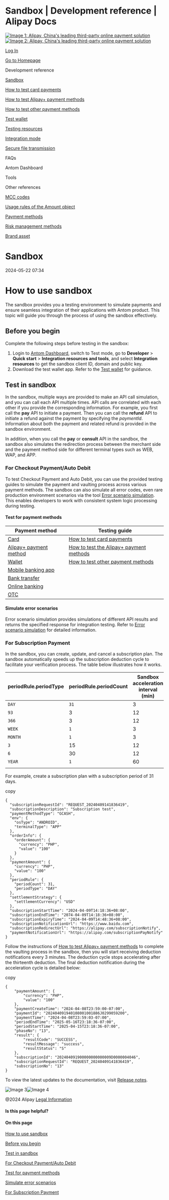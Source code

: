 Sandbox | Development reference | Alipay Docs
===============
                        

[![Image 1: Alipay, China's leading third-party online payment solution](https://ac.alipay.com/storage/2024/3/26/d66c43c0-440d-4c97-9976-f2028a2c8c5e.svg)![Image 2: Alipay, China's leading third-party online payment solution](https://ac.alipay.com/storage/2024/3/26/a48bd336-aea0-4f16-bf83-616eacbb4434.svg)](/docs/)

[Log In](https://global.alipay.com/ilogin/account_login.htm?goto=https%3A%2F%2Fglobal.alipay.com%2Fdocs%2Fac%2Fref%2Fsandbox)

[Go to Homepage](../../)

Development reference

[Sandbox](/docs/ac/ref/sandbox)

[How to test card payments](/docs/ac/ref/card)

[How to test Alipay+ payment methods](/docs/ac/ref/wallet)

[How to test other payment methods](/docs/ac/ref/other)

[Test wallet](/docs/ac/ref/testwallet)

[Testing resources](/docs/ac/ref/test_resource)

[Integration mode](/docs/ac/ref/oy9921)

[Secure file transmission](/docs/ac/ref/xgcpey)

FAQs

Antom Dashboard

Tools

Other references

[MCC codes](/docs/ac/ref/mcccodes)

[Usage rules of the Amount object](/docs/ac/ref/cc)

[Payment methods](/docs/ac/ref/payment_method)

[Risk management methods](/docs/ac/ref/risk_methods)

[Brand asset](/docs/ac/ref/brandasset)

Sandbox
=======

2024-05-22 07:34

How to use sandbox
==================

The sandbox provides you a testing environment to simulate payments and ensure seamless integration of their applications with Antom product. This topic will guide you through the process of using the sandbox effectively.

Before you begin
----------------

Complete the following steps before testing in the sandbox:

1.  Login to [Antom Dashboard](https://dashboard.alipay.com/global-payments/home), switch to Test mode, go to **Developer** > **Quick start** > **Integration resources and tools**, and select **Integration resources** to get the sandbox client ID, domain and public key.
2.  Download the test wallet app. Refer to the [Test wallet](https://global.alipay.com/docs/ac/ref/testwallet) for guidance.

Test in sandbox
---------------

In the sandbox, multiple ways are provided to make an API call simulation, and you can call each API multiple times. API calls are correlated with each other if you provide the corresponding information. For example, you first call the **pay** API to initiate a payment. Then you can call the **refund** API to initiate a refund against the payment by specifying the _paymentId_. Information about both the payment and related refund is provided in the sandbox environment.

In addition, when you call the **pay** or **consult** API in the sandbox, the sandbox also simulates the redirection process between the merchant side and the payment method side for different terminal types such as WEB, WAP, and APP.

### For Checkout Payment/Auto Debit

To test Checkout Payment and Auto Debit, you can use the provided testing guides to simulate the payment and vaulting process across various payment methods. The sandbox can also simulate all error codes, even rare production environment scenarios via the tool [Error scenario simulation](https://global.alipay.com/docs/ac/ref/error_scenario_sim_en). This enables developers to work with consistent system logic processing during testing.

#### Test for payment methods



| **Payment method** | **Testing guide** |
| --- | --- |
| [Card](https://global.alipay.com/docs/ac/cashierpay/pay_type#DDFip) | [How to test card payments](https://global.alipay.com/docs/ac/ref/card) |
| [Alipay+ payment method](https://global.alipay.com/docs/ac/cashierpay/pay_type#mt4eB) | [How to test the Alipay+ payment methods](https://global.alipay.com/docs/ac/ref/wallet) |
| [Wallet](https://global.alipay.com/docs/ac/cashierpay/pay_type#IK789) | [How to test other payment methods](https://global.alipay.com/docs/ac/ref/other) |
| [Mobile banking app](https://global.alipay.com/docs/ac/cashierpay/pay_type#KSRbI) |
| [Bank transfer](https://global.alipay.com/docs/ac/cashierpay/pay_type#bR1hN) |
| [Online banking](https://global.alipay.com/docs/ac/cashierpay/pay_type#llC45) |
| [OTC](https://global.alipay.com/docs/ac/cashierpay/pay_type#FwduU) |



#### Simulate error scenarios

Error scenario simulation provides simulations of different API results and returns the specified response for integration testing. Refer to [Error scenario simulation](https://global.alipay.com/docs/ac/ref/error_scenario_sim_en) for detailed information.

### For Subscription Payment

In the sandbox, you can create, update, and cancel a subscription plan. The sandbox automatically speeds up the subscription deduction cycle to facilitate your verification process. The table below illustrates how it works.



| **periodRule.periodType** | **periodRule.periodCount** | **Sandbox acceleration interval (min)** | **Acceleration frequency** |
| --- | --- | --- | --- |
| `DAY` | `31` | 3 | 12 |
| `93` | 3 | 12 |
| `366` | 3 | 12 |
| `WEEK` | `1` | 3 | 12 |
| `MONTH` | `1` | 3 | 12 |
| `3` | 15 | 12 |
| `6` | 30 | 12 |
| `YEAR` | `1` | 60 | 12 |
|  | | | |



For example, create a subscription plan with a subscription period of 31 days.

copy

    {
      "subscriptionRequestId": "REQUEST_20240409141836419",
      "subscriptionDescription": "Subscription test",
      "paymentMethodType": "GCASH",
      "env": {
        "osType": "ANDROID",
        "terminalType": "APP"
      },
      "orderInfo": {
        "orderAmount": {
          "currency": "PHP",
          "value": "100"
        }
      },
      "paymentAmount": {
        "currency": "PHP",
        "value": "100"
      },
      "periodRule": {
        "periodCount": 31,
        "periodType": "DAY"
      },
      "settlementStrategy": {
        "settlementCurrency": "USD"
      },
      "subscriptionStartTime": "2024-04-09T14:18:36+08:00",
      "subscriptionEndTime": "2074-04-09T14:18:36+08:00",
      "subscriptionExpiryTime": "2024-04-09T14:48:36+08:00",
      "subscriptionNotificationUrl": "https://www.baidu.com",
      "subscriptionRedirectUrl": "https://alipay.com/subscriptionNotify",
      "paymentNotificationUrl": "https://alipay.com/subscriptionPayNotify"
    }

Follow the instructions of [How to test Alipay+ payment methods](https://global.alipay.com/docs/ac/ref/wallet) to complete the vaulting process in the sandbox, then you will start receiving deduction notifications every 3 minutes. The deduction cycle stops accelerating after the thirteenth deduction. The final deduction notification during the acceleration cycle is detailed below:

copy

    {
        "paymentAmount": {
            "currency": "PHP",
            "value": "100"
        },
        "paymentCreateTime": "2024-04-08T23:59:00-07:00",
        "paymentId": "202404091940108001001886J0299059200",
        "paymentTime": "2024-04-08T23:59:03-07:00",
        "periodEndTime": "2025-05-16T23:18:36-07:00",
        "periodStartTime": "2025-04-15T23:18:36-07:00",
        "phaseNo": "13",
        "result": {
            "resultCode": "SUCCESS",
            "resultMessage": "success",
            "resultStatus": "S"
        },
        "subscriptionId": "202404091900000000000009D0000004046",
        "subscriptionRequestId": "REQUEST_20240409141836419",
        "subscriptionNo": "13"
    }

To view the latest updates to the documentation, visit [Release notes](https://global.alipay.com/docs/releasenotes).

![Image 3](https://ac.alipay.com/storage/2021/5/20/19b2c126-9442-4f16-8f20-e539b1db482a.png)![Image 4](https://ac.alipay.com/storage/2021/5/20/e9f3f154-dbf0-455f-89f0-b3d4e0c14481.png)

@2024 Alipay [Legal Information](https://global.alipay.com/docs/ac/platform/membership)

#### Is this page helpful?

#### On this page

[How to use sandbox](#p9X19 "How to use sandbox")

[Before you begin](#xh0P0 "Before you begin")

[Test in sandbox](#hgYcM "Test in sandbox")

[For Checkout Payment/Auto Debit](#A3VRp "For Checkout Payment/Auto Debit")

[Test for payment methods](#IyR8b "Test for payment methods")

[Simulate error scenarios](#nijOn "Simulate error scenarios")

[For Subscription Payment](#RcC5W "For Subscription Payment")